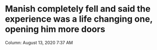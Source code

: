 # Manish completely fell and said the experience was a life changing one, opening him more doors

Column: August 13, 2020 7:37 AM